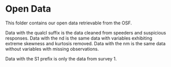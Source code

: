 # Open Data
This folder contains our open data retrievable from the OSF.

Data with the qualcl suffix is the data cleaned from speeders and suspicious responses.
Data with the nd is the same data with variables exhibiting extreme skewness and kurtosis removed.
Data with the nm is the same data without variables with missing observations.

Data with the S1 prefix is only the data from survey 1.
